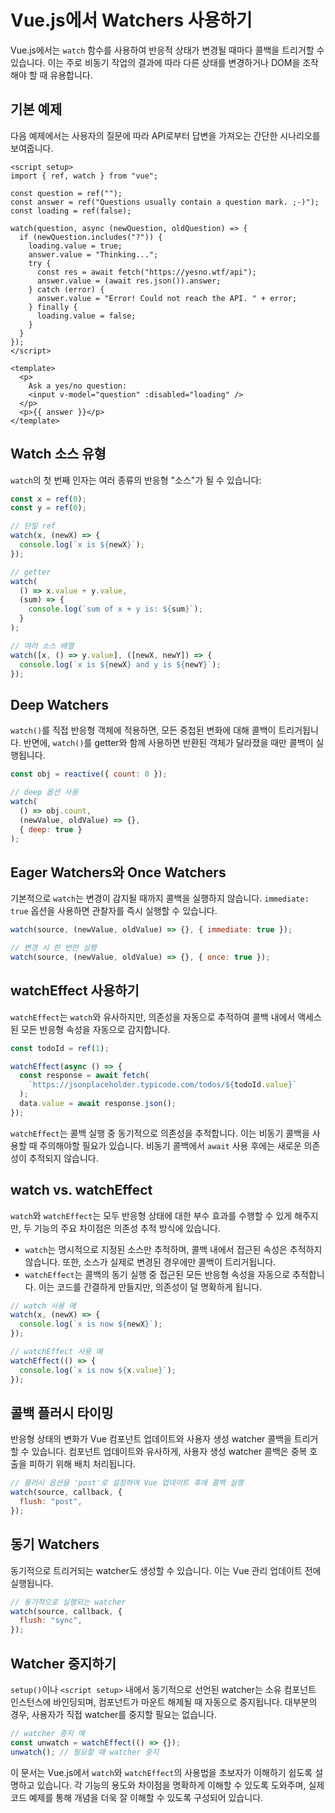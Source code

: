 # Vue.js에서 Watchers 사용하기

Vue.js에서는 `watch` 함수를 사용하여 반응적 상태가 변경될 때마다 콜백을 트리거할 수 있습니다. 이는 주로 비동기 작업의 결과에 따라 다른 상태를 변경하거나 DOM을 조작해야 할 때 유용합니다.

## 기본 예제

다음 예제에서는 사용자의 질문에 따라 API로부터 답변을 가져오는 간단한 시나리오를 보여줍니다.

```vue
<script setup>
import { ref, watch } from "vue";

const question = ref("");
const answer = ref("Questions usually contain a question mark. ;-)");
const loading = ref(false);

watch(question, async (newQuestion, oldQuestion) => {
  if (newQuestion.includes("?")) {
    loading.value = true;
    answer.value = "Thinking...";
    try {
      const res = await fetch("https://yesno.wtf/api");
      answer.value = (await res.json()).answer;
    } catch (error) {
      answer.value = "Error! Could not reach the API. " + error;
    } finally {
      loading.value = false;
    }
  }
});
</script>

<template>
  <p>
    Ask a yes/no question:
    <input v-model="question" :disabled="loading" />
  </p>
  <p>{{ answer }}</p>
</template>
```

## Watch 소스 유형

`watch`의 첫 번째 인자는 여러 종류의 반응형 "소스"가 될 수 있습니다:

```js
const x = ref(0);
const y = ref(0);

// 단일 ref
watch(x, (newX) => {
  console.log(`x is ${newX}`);
});

// getter
watch(
  () => x.value + y.value,
  (sum) => {
    console.log(`sum of x + y is: ${sum}`);
  }
);

// 여러 소스 배열
watch([x, () => y.value], ([newX, newY]) => {
  console.log(`x is ${newX} and y is ${newY}`);
});
```

## Deep Watchers

`watch()`를 직접 반응형 객체에 적용하면, 모든 중첩된 변화에 대해 콜백이 트리거됩니다. 반면에, `watch()`를 getter와 함께 사용하면 반환된 객체가 달라졌을 때만 콜백이 실행됩니다.

```js
const obj = reactive({ count: 0 });

// deep 옵션 사용
watch(
  () => obj.count,
  (newValue, oldValue) => {},
  { deep: true }
);
```

## Eager Watchers와 Once Watchers

기본적으로 `watch`는 변경이 감지될 때까지 콜백을 실행하지 않습니다. `immediate: true` 옵션을 사용하면 관찰자를 즉시 실행할 수 있습니다.

```js
watch(source, (newValue, oldValue) => {}, { immediate: true });

// 변경 시 한 번만 실행
watch(source, (newValue, oldValue) => {}, { once: true });
```

## watchEffect 사용하기

`watchEffect`는 `watch`와 유사하지만, 의존성을 자동으로 추적하여 콜백 내에서 액세스된 모든 반응형 속성을 자동으로 감지합니다.

```js
const todoId = ref(1);

watchEffect(async () => {
  const response = await fetch(
    `https://jsonplaceholder.typicode.com/todos/${todoId.value}`
  );
  data.value = await response.json();
});
```

`watchEffect`는 콜백 실행 중 동기적으로 의존성을 추적합니다. 이는 비동기 콜백을 사용할 때 주의해야할 필요가 있습니다. 비동기 콜백에서 `await` 사용 후에는 새로운 의존성이 추적되지 않습니다.

## watch vs. watchEffect

`watch`와 `watchEffect`는 모두 반응형 상태에 대한 부수 효과를 수행할 수 있게 해주지만, 두 기능의 주요 차이점은 의존성 추적 방식에 있습니다.

- `watch`는 명시적으로 지정된 소스만 추적하며, 콜백 내에서 접근된 속성은 추적하지 않습니다. 또한, 소스가 실제로 변경된 경우에만 콜백이 트리거됩니다.
- `watchEffect`는 콜백의 동기 실행 중 접근된 모든 반응형 속성을 자동으로 추적합니다. 이는 코드를 간결하게 만들지만, 의존성이 덜 명확하게 됩니다.

```js
// watch 사용 예
watch(x, (newX) => {
  console.log(`x is now ${newX}`);
});

// watchEffect 사용 예
watchEffect(() => {
  console.log(`x is now ${x.value}`);
});
```

## 콜백 플러시 타이밍

반응형 상태의 변화가 Vue 컴포넌트 업데이트와 사용자 생성 watcher 콜백을 트리거할 수 있습니다. 컴포넌트 업데이트와 유사하게, 사용자 생성 watcher 콜백은 중복 호출을 피하기 위해 배치 처리됩니다.

```js
// 플러시 옵션을 'post'로 설정하여 Vue 업데이트 후에 콜백 실행
watch(source, callback, {
  flush: "post",
});
```

## 동기 Watchers

동기적으로 트리거되는 watcher도 생성할 수 있습니다. 이는 Vue 관리 업데이트 전에 실행됩니다.

```js
// 동기적으로 실행되는 watcher
watch(source, callback, {
  flush: "sync",
});
```

## Watcher 중지하기

`setup()`이나 `<script setup>` 내에서 동기적으로 선언된 watcher는 소유 컴포넌트 인스턴스에 바인딩되며, 컴포넌트가 마운트 해제될 때 자동으로 중지됩니다. 대부분의 경우, 사용자가 직접 watcher를 중지할 필요는 없습니다.

```js
// watcher 중지 예
const unwatch = watchEffect(() => {});
unwatch(); // 필요할 때 watcher 중지
```

이 문서는 Vue.js에서 `watch`와 `watchEffect`의 사용법을 초보자가 이해하기 쉽도록 설명하고 있습니다. 각 기능의 용도와 차이점을 명확하게 이해할 수 있도록 도와주며, 실제 코드 예제를 통해 개념을 더욱 잘 이해할 수 있도록 구성되어 있습니다.
